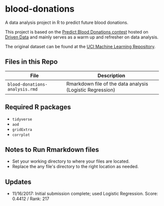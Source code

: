 # blood-donations
A data analysis project in R to predict future blood donations.

This project is based on the [Predict Blood Donations contest](https://www.drivendata.org/competitions/2/warm-up-predict-blood-donations) hosted on [Driven Data](https://www.drivendata.org/) and mainly serves as a warm up and refresher on data analysis.

The original dataset can be found at the [UCI Machine Learning Repository](https://archive.ics.uci.edu/ml/datasets/Blood+Transfusion+Service+Center).

## Files in this Repo
| File | Description |
| ---- | ---- |
| `blood-donations-analysis.rmd` | Rmarkdown file of the data analysis (Logistic Regression) |

## Required R packages

- `tidyverse`
- `aod`
- `gridExtra`
- `corrplot`

## Notes to Run Rmarkdown files

- Set your working directory to where your files are located.
- Replace the any file's directory to the right location as needed.

## Updates

- 11/16/2017: Initial submission complete; used Logistic Regression. Score: 0.4412 / Rank: 217